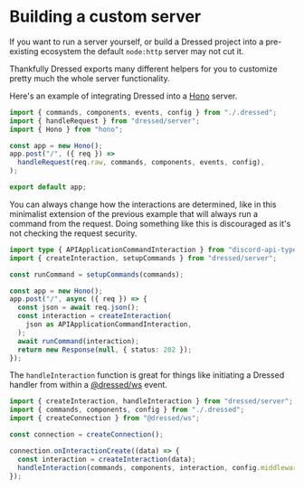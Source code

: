 # Building a custom server

If you want to run a server yourself, or build a Dressed project into a pre-existing ecosystem the default `node:http` server may not cut it.

Thankfully Dressed exports many different helpers for you to customize pretty much the whole server functionality.

Here's an example of integrating Dressed into a [Hono](https://hono.dev/) server.

```ts caption="The handleRequest function takes a Request object and bot data, then runs the interaction and returns a Response object." showLineNumbers
import { commands, components, events, config } from "./.dressed";
import { handleRequest } from "dressed/server";
import { Hono } from "hono";

const app = new Hono();
app.post("/", ({ req }) =>
  handleRequest(req.raw, commands, components, events, config),
);

export default app;
```

You can always change how the interactions are determined, like in this minimalist extension of the previous example that will always run a command from the request. Doing something like this is discouraged as it's not checking the request security.

```ts caption="Commands, components, and events each have a setup function that returns a function to run one. The createInteraction function preps the interaction for use in a handler, by adding the response methods and asserting the user key." showLineNumbers
import type { APIApplicationCommandInteraction } from "discord-api-types/v10";
import { createInteraction, setupCommands } from "dressed/server";

const runCommand = setupCommands(commands);

const app = new Hono();
app.post("/", async ({ req }) => {
  const json = await req.json();
  const interaction = createInteraction(
    json as APIApplicationCommandInteraction,
  );
  await runCommand(interaction);
  return new Response(null, { status: 202 });
});
```

The `handleInteraction` function is great for things like initiating a Dressed handler from within a [@dressed/ws](https://www.npmjs.com/package/@dressed/ws) event.

```ts showLineNumbers
import { createInteraction, handleInteraction } from "dressed/server";
import { commands, components, config } from "./.dressed";
import { createConnection } from "@dressed/ws";

const connection = createConnection();

connection.onInteractionCreate((data) => {
  const interaction = createInteraction(data);
  handleInteraction(commands, components, interaction, config.middleware);
});
```
